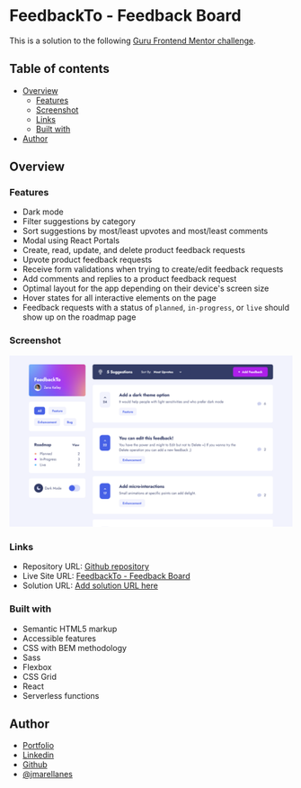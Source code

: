 # FeedbackTo - Feedback Board

This is a solution to the following [Guru Frontend Mentor challenge](https://www.frontendmentor.io/challenges/product-feedback-app-wbvUYqjR6).

## Table of contents

- [Overview](#overview)
  - [Features](#features)
  - [Screenshot](#screenshot)
  - [Links](#links)
  - [Built with](#built-with)
- [Author](#author)

## Overview

### Features

- Dark mode
- Filter suggestions by category
- Sort suggestions by most/least upvotes and most/least comments
- Modal using React Portals
- Create, read, update, and delete product feedback requests
- Upvote product feedback requests
- Receive form validations when trying to create/edit feedback requests
- Add comments and replies to a product feedback request
- Optimal layout for the app depending on their device's screen size
- Hover states for all interactive elements on the page
- Feedback requests with a status of `planned`, `in-progress`, or `live` should show up on the roadmap page

### Screenshot

![Feedbackto - Feedback Board](./src/assets/images/cover.png)

### Links

- Repository URL: [Github repository](https://github.com/jmarellanes/feedback-board)
- Live Site URL: [FeedbackTo - Feedback Board](https://feedbackto.josearellanes.me/)
- Solution URL: [Add solution URL here](https://your-solution-url.com)

### Built with

- Semantic HTML5 markup
- Accessible features
- CSS with BEM methodology
- Sass
- Flexbox
- CSS Grid
- React
- Serverless functions

## Author

- [Portfolio](http://www.josearellanes.me/)
- [Linkedin](https://www.linkedin.com/in/jmarellanes/)
- [Github](https://www.github.com/jmarellanes)
- [@jmarellanes](https://twitter.com/jmarellanes)
